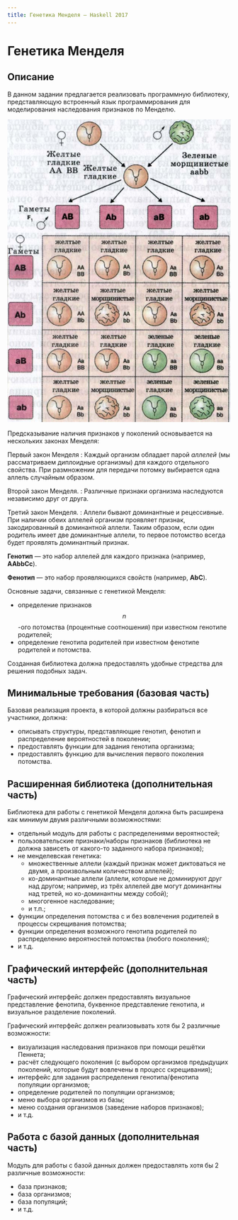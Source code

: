 ```yaml
---
title: Генетика Менделя — Haskell 2017
---
```


<script src="https://cdn.mathjax.org/mathjax/latest/MathJax.js?config=TeX-AMS-MML_HTMLorMML" type="text/javascript"></script>

Генетика Менделя
================

Описание
--------

В данном задании предлагается реализовать программную библиотеку, представляющую
встроенный язык программирования для моделирования наследования признаков
по Менделю.

![Независимое наследование признаков.](images/mendel.jpg)

Предсказывание наличия признаков у поколений основывается на нескольких законах Менделя:

Первый закон Менделя
: Каждый организм обладает парой *аллелей* (мы рассматриваем диплоидные организмы) для каждого
  отдельного свойства. При размножении для передачи потомку выбирается одна аллель случайным образом.

Второй закон Менделя.
: Различные признаки организма наследуются независимо друг от друга.

Третий закон Менделя.
: Аллели бывают доминантные и рецессивные. При наличии обеих аллелей организм проявляет признак,
  закодированный в доминантной аллели. Таким образом, если один родитель имеет две доминантные
  аллели, то первое потомство всегда будет проявлять доминантный признак.

**Генотип** — это набор аллелей для каждого признака (например, **AAbbCc**).

**Фенотип** — это набор проявляющихся свойств (например, **AbC**).

Основные задачи, связанные с генетикой Менделя:

- определение признаков $$n$$-ого потомства (процентные соотношения) при известном генотипе родителей;
- определение генотипа родителей при известном фенотипе родителей и потомства.

Созданная библиотека должна предоставлять удобные стредства для решения подобных задач.

Минимальные требования (базовая часть)
--------------------------------------

Базовая реализация проекта, в которой должны разбираться все участники, должна:

- описывать структуры, представляющие генотип, фенотип и распределение вероятностей в поколении;
- предоставлять функции для задания генотипа организма;
- предоставлять функцию для вычисления первого поколения потомства.

Расширенная библиотека (дополнительная часть)
---------------------------------------------

Библиотека для работы с генетикой Менделя должна быть расширена как минимум
двумя различными возможностями:

- отдельный модуль для работы с распределениями вероятностей;
- пользовательские признаки/наборы признаков (библиотека не должна зависеть от какого-то заданного набора признаков);
- не менделевская генетика:
  - множественные аллели (каждый признак может диктоваться не двумя, а произвольным количеством аллелей);
  - ко-доминантные аллели (аллели, которые не доминируют друг над другом; например, из трёх аллелей две могут доминантны над третей, но ко-доминантны между собой);
  - многогенное наследование;
  - и т.п.;
- функции определения потомства с и без вовлечения родителей в процессы скрещивания потомства;
- функции определения возможного генотипа родителей по распределению вероятностей потомства (любого поколения);
- и т.д.

Графический интерфейс (дополнительная часть)
--------------------------------------------

Графический интерфейс должен предоставлять визуальное представление фенотипа,
буквенное представление генотипа, и визуальное разделение поколений.

Графический интерфейс должен реализовывать хотя бы 2 различные возможности:

- визуализация наследования признаков при помощи решётки Пеннета;
- расчёт следующего поколения (с выбором организмов предыдущих поколений, которые будут вовлечены в процесс скрещивания);
- интерфейс для задания распределения генотипа/фенотипа популяции организмов;
- определение родителей по популяции организмов;
- меню выбора организмов из базы;
- меню создания организмов (заведение наборов признаков);
- и т.д.

Работа с базой данных (дополнительная часть)
--------------------------------------------

Модуль для работы с базой данных должен предоставлять хотя бы 2 различные возможности:

- база признаков;
- база организмов;
- база популяций;
- и т.д.
